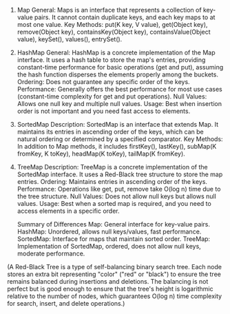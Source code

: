 1. Map
    General: Maps is an interface that represents a collection of key-value pairs. It cannot contain duplicate keys, and each key maps to at most one value.
    Key Methods: put(K key, V value), get(Object key), remove(Object key), containsKey(Object key), containsValue(Object value), keySet(), values(), entrySet().

2. HashMap
    General: HashMap is a concrete implementation of the Map interface. It uses a hash table to store the map's entries, providing constant-time performance for basic operations (get and put), assuming the hash function disperses the elements properly among the buckets.
    Ordering: Does not guarantee any specific order of the keys.
    Performance: Generally offers the best performance for most use cases (constant-time complexity for get and put operations).
    Null Values: Allows one null key and multiple null values.
    Usage: Best when insertion order is not important and you need fast access to elements.

3. SortedMap
    Description: SortedMap is an interface that extends Map. It maintains its entries in ascending order of the keys, which can be natural ordering or determined by a specified comparator.
    Key Methods: In addition to Map methods, it includes firstKey(), lastKey(), subMap(K fromKey, K toKey), headMap(K toKey), tailMap(K fromKey).

4. TreeMap
    Description: TreeMap is a concrete implementation of the SortedMap interface. It uses a Red-Black tree structure to store the map entries.
    Ordering: Maintains entries in ascending order of the keys.
    Performance: Operations like get, put, remove take O(log n) time due to the tree structure.
    Null Values: Does not allow null keys but allows null values.
    Usage: Best when a sorted map is required, and you need to access elements in a specific order.


   Summary of Differences
Map: General interface for key-value pairs.
HashMap: Unordered, allows null keys/values, fast performance.
SortedMap: Interface for maps that maintain sorted order.
TreeMap: Implementation of SortedMap, ordered, does not allow null keys, moderate performance.


(A Red-Black Tree is a type of self-balancing binary search tree. Each node stores an extra bit representing "color" ("red" or "black") to ensure the tree remains balanced during insertions and deletions. The balancing is not perfect but is good enough to ensure that the tree's height is logarithmic relative to the number of nodes, which guarantees O(log n) time complexity for search, insert, and delete operations.)
